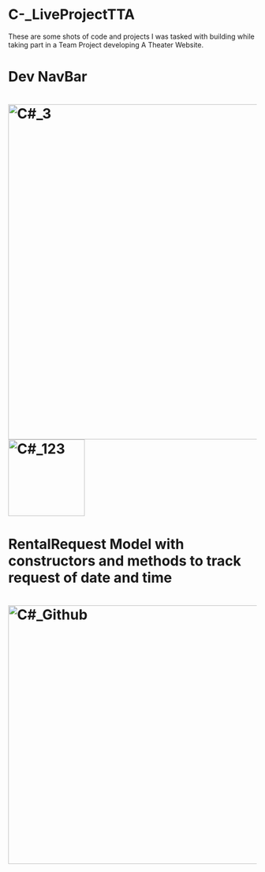 # C-_LiveProjectTTA
These are some shots of code and projects I was tasked with building while taking part in a Team Project developing A Theater Website.


<h1>Dev NavBar<h1>
  
  <img width="679" alt="C#_3" src="https://user-images.githubusercontent.com/74204601/116741584-2af2f780-a9ab-11eb-8d42-2881910163bc.png">
<img width="155" alt="C#_123" src="https://user-images.githubusercontent.com/74204601/116741600-2f1f1500-a9ab-11eb-9e14-b1cf9189d647.png">


<h1>RentalRequest Model with constructors and methods to track request of date and time<h1><img width="524" alt="C#_Github" src="https://user-images.githubusercontent.com/74204601/116741717-54138800-a9ab-11eb-912d-873b834fbf85.png">
